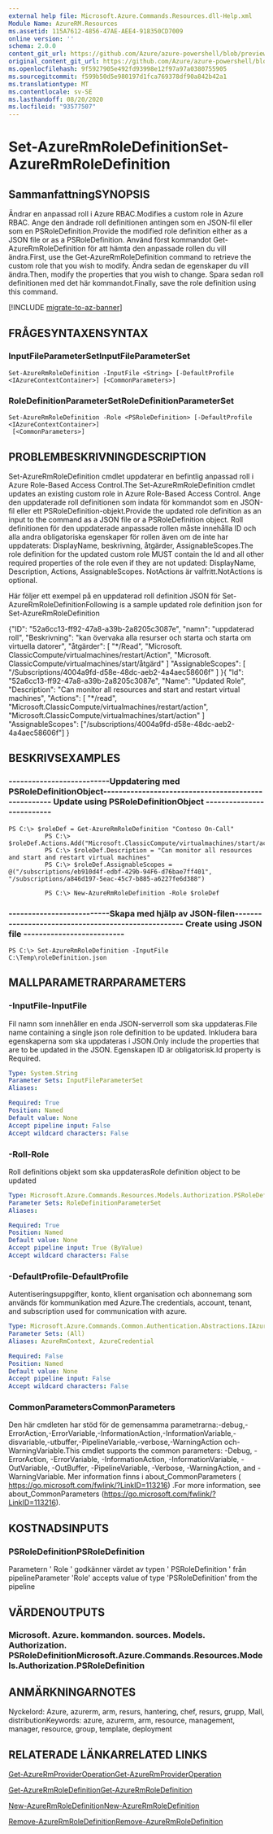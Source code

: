 ```yaml
---
external help file: Microsoft.Azure.Commands.Resources.dll-Help.xml
Module Name: AzureRM.Resources
ms.assetid: 115A7612-4856-47AE-AEE4-918350CD7009
online version: ''
schema: 2.0.0
content_git_url: https://github.com/Azure/azure-powershell/blob/preview/src/ResourceManager/Resources/Commands.Resources/help/Set-AzureRmRoleDefinition.md
original_content_git_url: https://github.com/Azure/azure-powershell/blob/preview/src/ResourceManager/Resources/Commands.Resources/help/Set-AzureRmRoleDefinition.md
ms.openlocfilehash: 9f5927905e492fd93998e12f97a97a0380755905
ms.sourcegitcommit: f599b50d5e980197d1fca769378df90a842b42a1
ms.translationtype: MT
ms.contentlocale: sv-SE
ms.lasthandoff: 08/20/2020
ms.locfileid: "93577507"
---
```

# <span data-ttu-id="7c397-101">Set-AzureRmRoleDefinition</span><span class="sxs-lookup"><span data-stu-id="7c397-101">Set-AzureRmRoleDefinition</span></span>

## <span data-ttu-id="7c397-102">Sammanfattning</span><span class="sxs-lookup"><span data-stu-id="7c397-102">SYNOPSIS</span></span>
<span data-ttu-id="7c397-103">Ändrar en anpassad roll i Azure RBAC.</span><span class="sxs-lookup"><span data-stu-id="7c397-103">Modifies a custom role in Azure RBAC.</span></span>
<span data-ttu-id="7c397-104">Ange den ändrade roll definitionen antingen som en JSON-fil eller som en PSRoleDefinition.</span><span class="sxs-lookup"><span data-stu-id="7c397-104">Provide the modified role definition either as a JSON file or as a PSRoleDefinition.</span></span>
<span data-ttu-id="7c397-105">Använd först kommandot Get-AzureRmRoleDefinition för att hämta den anpassade rollen du vill ändra.</span><span class="sxs-lookup"><span data-stu-id="7c397-105">First, use the Get-AzureRmRoleDefinition command to retrieve the custom role that you wish to modify.</span></span>
<span data-ttu-id="7c397-106">Ändra sedan de egenskaper du vill ändra.</span><span class="sxs-lookup"><span data-stu-id="7c397-106">Then, modify the properties that you wish to change.</span></span>
<span data-ttu-id="7c397-107">Spara sedan roll definitionen med det här kommandot.</span><span class="sxs-lookup"><span data-stu-id="7c397-107">Finally, save the role definition using this command.</span></span>

[!INCLUDE [migrate-to-az-banner](../../includes/migrate-to-az-banner.md)]

## <span data-ttu-id="7c397-108">FRÅGESYNTAXEN</span><span class="sxs-lookup"><span data-stu-id="7c397-108">SYNTAX</span></span>

### <span data-ttu-id="7c397-109">InputFileParameterSet</span><span class="sxs-lookup"><span data-stu-id="7c397-109">InputFileParameterSet</span></span>
```
Set-AzureRmRoleDefinition -InputFile <String> [-DefaultProfile <IAzureContextContainer>] [<CommonParameters>]
```

### <span data-ttu-id="7c397-110">RoleDefinitionParameterSet</span><span class="sxs-lookup"><span data-stu-id="7c397-110">RoleDefinitionParameterSet</span></span>
```
Set-AzureRmRoleDefinition -Role <PSRoleDefinition> [-DefaultProfile <IAzureContextContainer>]
 [<CommonParameters>]
```

## <span data-ttu-id="7c397-111">PROBLEMBESKRIVNING</span><span class="sxs-lookup"><span data-stu-id="7c397-111">DESCRIPTION</span></span>
<span data-ttu-id="7c397-112">Set-AzureRmRoleDefinition cmdlet uppdaterar en befintlig anpassad roll i Azure Role-Based Access Control.</span><span class="sxs-lookup"><span data-stu-id="7c397-112">The Set-AzureRmRoleDefinition cmdlet updates an existing custom role in Azure Role-Based Access Control.</span></span>
<span data-ttu-id="7c397-113">Ange den uppdaterade roll definitionen som indata för kommandot som en JSON-fil eller ett PSRoleDefinition-objekt.</span><span class="sxs-lookup"><span data-stu-id="7c397-113">Provide the updated role definition as an input to the command as a JSON file or a PSRoleDefinition object.</span></span>
<span data-ttu-id="7c397-114">Roll definitionen för den uppdaterade anpassade rollen måste innehålla ID och alla andra obligatoriska egenskaper för rollen även om de inte har uppdaterats: DisplayName, beskrivning, åtgärder, AssignableScopes.</span><span class="sxs-lookup"><span data-stu-id="7c397-114">The role definition for the updated custom role MUST contain the Id and all other required properties of the role even if they are not updated: DisplayName, Description, Actions, AssignableScopes.</span></span>
<span data-ttu-id="7c397-115">NotActions är valfritt.</span><span class="sxs-lookup"><span data-stu-id="7c397-115">NotActions is optional.</span></span>

<span data-ttu-id="7c397-116">Här följer ett exempel på en uppdaterad roll definition JSON för Set-AzureRmRoleDefinition</span><span class="sxs-lookup"><span data-stu-id="7c397-116">Following is a sample updated role definition json for Set-AzureRmRoleDefinition</span></span>

<span data-ttu-id="7c397-117">{"ID": "52a6cc13-ff92-47a8-a39b-2a8205c3087e", "namn": "uppdaterad roll", "Beskrivning": "kan övervaka alla resurser och starta och starta om virtuella datorer", "åtgärder": \[ "\*/Read", "Microsoft. ClassicCompute/virtualmachines/restart/Action", "Microsoft. ClassicCompute/virtualmachines/start/åtgärd" \] "AssignableScopes": \[ "/Subscriptions/4004a9fd-d58e-48dc-aeb2-4a4aec58606f" \] }</span><span class="sxs-lookup"><span data-stu-id="7c397-117">{ "Id": "52a6cc13-ff92-47a8-a39b-2a8205c3087e", "Name": "Updated Role", "Description": "Can monitor all resources and start and restart virtual machines", "Actions": \[ "\*/read", "Microsoft.ClassicCompute/virtualmachines/restart/action", "Microsoft.ClassicCompute/virtualmachines/start/action" \] "AssignableScopes": \["/subscriptions/4004a9fd-d58e-48dc-aeb2-4a4aec58606f"\] }</span></span>

## <span data-ttu-id="7c397-118">BESKRIVS</span><span class="sxs-lookup"><span data-stu-id="7c397-118">EXAMPLES</span></span>

### <span data-ttu-id="7c397-119">--------------------------Uppdatering med PSRoleDefinitionObject--------------------------</span><span class="sxs-lookup"><span data-stu-id="7c397-119">--------------------------  Update using PSRoleDefinitionObject  --------------------------</span></span>
```
PS C:\> $roleDef = Get-AzureRmRoleDefinition "Contoso On-Call"
          PS C:\> $roleDef.Actions.Add("Microsoft.ClassicCompute/virtualmachines/start/action")
          PS C:\> $roleDef.Description = "Can monitor all resources and start and restart virtual machines"
          PS C:\> $roleDef.AssignableScopes = @("/subscriptions/eb910d4f-edbf-429b-94F6-d76bae7ff401", "/subscriptions/a846d197-5eac-45c7-b885-a6227fe6d388")

          PS C:\> New-AzureRmRoleDefinition -Role $roleDef
```

### <span data-ttu-id="7c397-120">--------------------------Skapa med hjälp av JSON-filen--------------------------</span><span class="sxs-lookup"><span data-stu-id="7c397-120">--------------------------  Create using JSON file  --------------------------</span></span>
```
PS C:\> Set-AzureRmRoleDefinition -InputFile C:\Temp\roleDefinition.json
```

## <span data-ttu-id="7c397-121">MALLPARAMETRAR</span><span class="sxs-lookup"><span data-stu-id="7c397-121">PARAMETERS</span></span>

### <span data-ttu-id="7c397-122">-InputFile</span><span class="sxs-lookup"><span data-stu-id="7c397-122">-InputFile</span></span>
<span data-ttu-id="7c397-123">Fil namn som innehåller en enda JSON-serverroll som ska uppdateras.</span><span class="sxs-lookup"><span data-stu-id="7c397-123">File name containing a single json role definition to be updated.</span></span>
<span data-ttu-id="7c397-124">Inkludera bara egenskaperna som ska uppdateras i JSON.</span><span class="sxs-lookup"><span data-stu-id="7c397-124">Only include the properties that are to be updated in the JSON.</span></span>
<span data-ttu-id="7c397-125">Egenskapen ID är obligatorisk.</span><span class="sxs-lookup"><span data-stu-id="7c397-125">Id property is Required.</span></span>

```yaml
Type: System.String
Parameter Sets: InputFileParameterSet
Aliases: 

Required: True
Position: Named
Default value: None
Accept pipeline input: False
Accept wildcard characters: False
```

### <span data-ttu-id="7c397-126">-Roll</span><span class="sxs-lookup"><span data-stu-id="7c397-126">-Role</span></span>
<span data-ttu-id="7c397-127">Roll definitions objekt som ska uppdateras</span><span class="sxs-lookup"><span data-stu-id="7c397-127">Role definition object to be updated</span></span>

```yaml
Type: Microsoft.Azure.Commands.Resources.Models.Authorization.PSRoleDefinition
Parameter Sets: RoleDefinitionParameterSet
Aliases: 

Required: True
Position: Named
Default value: None
Accept pipeline input: True (ByValue)
Accept wildcard characters: False
```

### <span data-ttu-id="7c397-128">-DefaultProfile</span><span class="sxs-lookup"><span data-stu-id="7c397-128">-DefaultProfile</span></span>
<span data-ttu-id="7c397-129">Autentiseringsuppgifter, konto, klient organisation och abonnemang som används för kommunikation med Azure.</span><span class="sxs-lookup"><span data-stu-id="7c397-129">The credentials, account, tenant, and subscription used for communication with azure.</span></span>

```yaml
Type: Microsoft.Azure.Commands.Common.Authentication.Abstractions.IAzureContextContainer
Parameter Sets: (All)
Aliases: AzureRmContext, AzureCredential

Required: False
Position: Named
Default value: None
Accept pipeline input: False
Accept wildcard characters: False
```

### <span data-ttu-id="7c397-130">CommonParameters</span><span class="sxs-lookup"><span data-stu-id="7c397-130">CommonParameters</span></span>
<span data-ttu-id="7c397-131">Den här cmdleten har stöd för de gemensamma parametrarna:-debug,-ErrorAction,-ErrorVariable,-InformationAction,-InformationVariable,-disvariable,-utbuffer,-PipelineVariable,-verbose,-WarningAction och-WarningVariable.</span><span class="sxs-lookup"><span data-stu-id="7c397-131">This cmdlet supports the common parameters: -Debug, -ErrorAction, -ErrorVariable, -InformationAction, -InformationVariable, -OutVariable, -OutBuffer, -PipelineVariable, -Verbose, -WarningAction, and -WarningVariable.</span></span> <span data-ttu-id="7c397-132">Mer information finns i about_CommonParameters ( https://go.microsoft.com/fwlink/?LinkID=113216) .</span><span class="sxs-lookup"><span data-stu-id="7c397-132">For more information, see about_CommonParameters (https://go.microsoft.com/fwlink/?LinkID=113216).</span></span>

## <span data-ttu-id="7c397-133">KOSTNADS</span><span class="sxs-lookup"><span data-stu-id="7c397-133">INPUTS</span></span>

### <span data-ttu-id="7c397-134">PSRoleDefinition</span><span class="sxs-lookup"><span data-stu-id="7c397-134">PSRoleDefinition</span></span>
<span data-ttu-id="7c397-135">Parametern ' Role ' godkänner värdet av typen ' PSRoleDefinition ' från pipeline</span><span class="sxs-lookup"><span data-stu-id="7c397-135">Parameter 'Role' accepts value of type 'PSRoleDefinition' from the pipeline</span></span>

## <span data-ttu-id="7c397-136">VÄRDEN</span><span class="sxs-lookup"><span data-stu-id="7c397-136">OUTPUTS</span></span>

### <span data-ttu-id="7c397-137">Microsoft. Azure. kommandon. sources. Models. Authorization. PSRoleDefinition</span><span class="sxs-lookup"><span data-stu-id="7c397-137">Microsoft.Azure.Commands.Resources.Models.Authorization.PSRoleDefinition</span></span>

## <span data-ttu-id="7c397-138">ANMÄRKNINGAR</span><span class="sxs-lookup"><span data-stu-id="7c397-138">NOTES</span></span>
<span data-ttu-id="7c397-139">Nyckelord: Azure, azurerm, arm, resurs, hantering, chef, resurs, grupp, Mall, distribution</span><span class="sxs-lookup"><span data-stu-id="7c397-139">Keywords: azure, azurerm, arm, resource, management, manager, resource, group, template, deployment</span></span>

## <span data-ttu-id="7c397-140">RELATERADE LÄNKAR</span><span class="sxs-lookup"><span data-stu-id="7c397-140">RELATED LINKS</span></span>

[<span data-ttu-id="7c397-141">Get-AzureRmProviderOperation</span><span class="sxs-lookup"><span data-stu-id="7c397-141">Get-AzureRmProviderOperation</span></span>](./Get-AzureRmProviderOperation.md)

[<span data-ttu-id="7c397-142">Get-AzureRmRoleDefinition</span><span class="sxs-lookup"><span data-stu-id="7c397-142">Get-AzureRmRoleDefinition</span></span>](./Get-AzureRmRoleDefinition.md)

[<span data-ttu-id="7c397-143">New-AzureRmRoleDefinition</span><span class="sxs-lookup"><span data-stu-id="7c397-143">New-AzureRmRoleDefinition</span></span>](./New-AzureRmRoleDefinition.md)

[<span data-ttu-id="7c397-144">Remove-AzureRmRoleDefinition</span><span class="sxs-lookup"><span data-stu-id="7c397-144">Remove-AzureRmRoleDefinition</span></span>](./Remove-AzureRmRoleDefinition.md)

